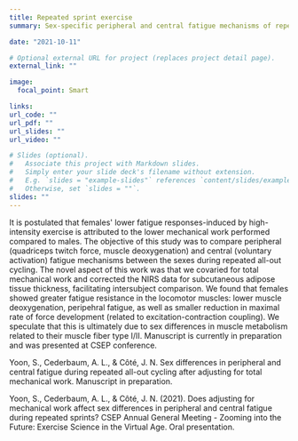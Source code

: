 ```yaml
---
title: Repeated sprint exercise
summary: Sex-specific peripheral and central fatigue mechanisms of repeated all-out cycling

date: "2021-10-11"

# Optional external URL for project (replaces project detail page).
external_link: ""

image:
  focal_point: Smart

links:
url_code: ""
url_pdf: ""
url_slides: ""
url_video: ""

# Slides (optional).
#   Associate this project with Markdown slides.
#   Simply enter your slide deck's filename without extension.
#   E.g. `slides = "example-slides"` references `content/slides/example-slides.md`.
#   Otherwise, set `slides = ""`.
slides: ""
---
```


It is postulated that females' lower fatigue responses-induced by high-intensity exercise is attributed to the lower mechanical work performed compared to males. The objective of this study was to compare peripheral (quadriceps twitch force, muscle deoxygenation) and central (voluntary activation) fatigue mechanisms between the sexes during repeated all-out cycling. The novel aspect of this work was that we covaried for total mechanical work and corrected the NIRS data for subcutaneous adipose tissue thickness, facilitating intersubject comparison. We found that females showed greater fatigue resistance in the locomotor muscles: lower muscle deoxygenation, peripehral fatigue, as well as smaller reduction in maximal rate of force development (related to excitation-contraction coupling). We speculate that this is ultimately due to sex differences in muscle metabolism related to their muscle fiber type I/II. Manuscript is currently in preparation and was presented at CSEP conference.

Yoon, S., Cederbaum, A. L., & Côté, J. N. Sex differences in peripheral and central fatigue during repeated all-out cycling after adjusting for total mechanical work. Manuscript in preparation.

Yoon, S., Cederbaum, A. L., & Côté, J. N. (2021). Does adjusting for mechanical work affect sex differences in peripheral and central fatigue during repeated sprints? CSEP Annual General Meeting - Zooming into the Future: Exercise Science in the Virtual Age. Oral presentation.